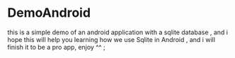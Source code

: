 # DemoAndroid
this is a simple demo of an android application with a sqlite database , and i hope this will help you learning how we use Sqlite in Android , and i will finish it to be a pro app, enjoy ^^ ;
